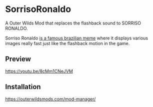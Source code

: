 # SorrisoRonaldo
A Outer Wilds Mod that replaces the flashback sound to SORRISO RONALDO.

Sorriso Ronaldo [is a famous brazilian meme](https://www.youtube.com/watch?v=wko2BMFyVF8&ab_channel=PedroMeggiolaro) where it displays various images really fast just like the flashback motion in the game.

## Preview
https://youtu.be/8cMm1CNeJVM

## Installation
https://outerwildsmods.com/mod-manager/